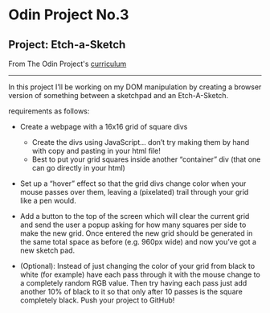 Odin Project No.3
=================

Project: Etch-a-Sketch
-----------------------

From The Odin Project's [curriculum](https://www.theodinproject.com/courses/web-development-101/lessons/etch-a-sketch-project)

----------

In this project I’ll be working on my DOM manipulation by creating a browser version of something between a sketchpad and an Etch-A-Sketch.

requirements as follows:
* Create a webpage with a 16x16 grid of square divs
    * Create the divs using JavaScript… don’t try making them by hand with copy and pasting in your html file!
    * Best to put your grid squares inside another “container” div (that one can go directly in your html)

* Set up a “hover” effect so that the grid divs change color when your mouse passes over them, leaving a (pixelated) trail through your grid like a pen would.

* Add a button to the top of the screen which will clear the current grid and send the user a popup asking for how many squares per side to make the new grid. Once entered the new grid should be generated in the same total space as before (e.g. 960px wide) and now you’ve got a new sketch pad.

* (Optional): Instead of just changing the color of your grid from black to white (for example) have each pass through it with the mouse change to a completely random RGB value. Then try having each pass just add another 10% of black to it so that only after 10 passes is the square completely black.
Push your project to GitHub!
